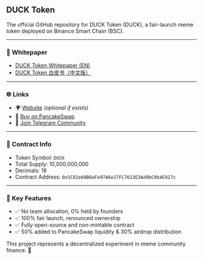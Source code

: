 ## DUCK Token

The official GitHub repository for DUCK Token (DUCK), a fair-launch meme token deployed on Binance Smart Chain (BSC).

---

### 📄 Whitepaper

- [DUCK Token Whitepaper (EN)](DUCK_Token_Whitepaper_EN.pdf)
- [DUCK Token 白皮书（中文版）](DUCK_Token_Whitepaper_CN.pdf)

---

### 🌐 Links

- 🌍 [Website](https://duckmuster2140.com) *(optional if exists)*
- 🛒 [Buy on PancakeSwap](https://pancakeswap.finance/swap?outputCurrency=0x5C02e60B6eFe97A6e27FC7613E3Ad9bC0b4E927c)
- 💬 [Join Telegram Community](https://t.me/+dLXHYpl_jl01OTY1)

---

### 🔧 Contract Info

- Token Symbol: `DUCK`
- Total Supply: 10,000,000,000
- Decimals: 18
- Contract Address: `0x5C02e60B6eFe97A6e27FC7613E3Ad9bC0b4E927c`

---

### 📌 Key Features

- ✅ No team allocation, 0% held by founders  
- ✅ 100% fair launch, renounced ownership  
- ✅ Fully open-source and non-mintable contract  
- ✅ 50% added to PancakeSwap liquidity & 30% airdrop distribution

This project represents a decentralized experiment in meme community finance. 🦆
